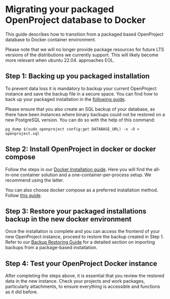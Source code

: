 # Migrating your packaged OpenProject database to Docker

This guide describes how to transition from a packaged based OpenProject database to Docker container environment. 

Please note that we will no longer provide package resources for future LTS versions of the distributions we currently support. This will likely become more relevant when ubuntu 22.04. approaches EOL. 


## Step 1: Backing up you packaged installation

To prevent data loss it is mandatory to backup your current OpenProject instance and save the backup file in a secure space. You can find how to back up your packaged installation in the [following guide](../../operation/backing-up/#package-based-installation-debrpm). 

Please ensure that you also create an SQL backup of your database, as there have been instances where binary backups could not be restored on a new PostgreSQL version. You can do so with the help of this command:

```shell
pg_dump $(sudo openproject config:get DATABASE_URL) -x -O > openproject.sql 
```

## Step 2: Install OpenProject in docker or docker compose

Follow the steps in our [Docker Installation guide](../../installation/docker/). Here you will find the all-in-one container solution and a one-container-per-process setup. We recommend using the latter.

You can also choose docker compose as a preferred installation method. Follow [this guide](../../installation/docker-compose/).

## Step 3: Restore your packaged installations backup in the new docker environment

Once the installation is complete and you can access the frontend of your new OpenProject instance, proceed to restore the backup created in Step 1. Refer to our [Backup Restoring Guide](../../operation/restoring/#3-restore-the-dump) for a detailed section on importing backups from a package-based installation.

## Step 4: Test your OpenProject Docker instance

After completing the steps above, it is essential that you review the restored data in the new instance. Check your projects and work packages, particularly attachments, to ensure everything is accessible and functions as it did before.
